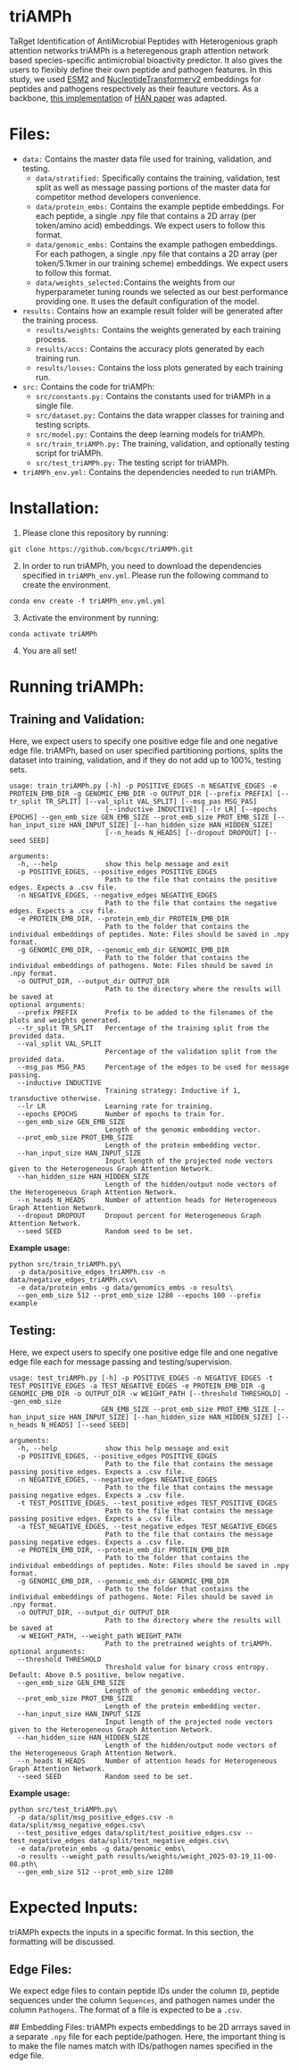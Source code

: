 # triAMPh
TaRget Identification of AntiMicrobial Peptides with Heterogenious graph attention networks
triAMPh is a heteregenous graph attention network based species-specific antimicrobial bioactivity predictor. It also gives the users to flexibly define their own peptide and pathogen features. In this study, we used [ESM2](https://github.com/facebookresearch/esm) and [NucleotideTransformerv2](https://github.com/instadeepai/nucleotide-transformer) embeddings for peptides and pathogens respectively as their feauture vectors. As a backbone, [this implementation](https://github.com/dmlc/dgl/tree/master/examples/pytorch/han) of [HAN paper](https://arxiv.org/abs/1903.07293) was adapted.

# Files: 
* `data:` Contains the master data file used for training, validation, and testing.
  * `data/stratified:` Specifically contains the training, validation, test split as well as message passing portions of the master data for competitor method developers convenience.
  * `data/protein_embs:` Contains the example peptide embeddings. For each peptide, a single .npy file that contains a 2D array (per token/amino acid) embeddings. We expect users to follow this format.
  * `data/genomic_embs:` Contains the example pathogen embeddings. For each pathogen, a single .npy file that contains a 2D array (per token/5.1kmer in our training scheme) embeddings. We expect users to follow this format.
  * `data/weights_selected:`Contains the weights from our hyperparameter tuning rounds we selected as our best performance providing one. It uses the default configuration of the model.
* `results:` Contains how an example result folder will be generated after the training process.
  * `results/weights:` Contains the weights generated by each training process.
  * `results/accs:` Contains the accuracy plots generated by each training run.
  * `results/losses:` Contains the loss plots generated by each training run.
* `src:` Contains the code for triAMPh:
  * `src/constants.py:` Contains the constants used for triAMPh in a single file.
  * `src/dataset.py:` Contains the data wrapper classes for training and testing scripts.
  * `src/model.py:` Contains the deep learning models for triAMPh.
  * `src/train_triAMPh.py:` The training, validation, and optionally testing script for triAMPh.
  * `src/test_triAMPh.py:` The testing script for triAMPh.
* `triAMPh_env.yml:` Contains the dependencies needed to run triAMPh.

# Installation:

1. Please clone this repository by running:
```
git clone https://github.com/bcgsc/triAMPh.git
```

2. In order to run triAMPh, you need to download the dependencies specified in `triAMPh_env.yml`. Please run the following command to create the environment.

```
conda env create -f triAMPh_env.yml.yml
```

3. Activate the environment by running:

```
conda activate triAMPh
```

4. You are all set!

# Running triAMPh:

## Training and Validation:
Here, we expect users to specify one positive edge file and one negative edge file. triAMPh, based on user specified partitioning portions, splits the dataset into training, validation, and if they do not add up to 100%, testing sets.

```
usage: train_triAMPh.py [-h] -p POSITIVE_EDGES -n NEGATIVE_EDGES -e PROTEIN_EMB_DIR -g GENOMIC_EMB_DIR -o OUTPUT_DIR [--prefix PREFIX] [--tr_split TR_SPLIT] [--val_split VAL_SPLIT] [--msg_pas MSG_PAS]
                        [--inductive INDUCTIVE] [--lr LR] [--epochs EPOCHS] --gen_emb_size GEN_EMB_SIZE --prot_emb_size PROT_EMB_SIZE [--han_input_size HAN_INPUT_SIZE] [--han_hidden_size HAN_HIDDEN_SIZE]
                        [--n_heads N_HEADS] [--dropout DROPOUT] [--seed SEED]

arguments:
  -h, --help            show this help message and exit
  -p POSITIVE_EDGES, --positive_edges POSITIVE_EDGES
                        Path to the file that contains the positive edges. Expects a .csv file.
  -n NEGATIVE_EDGES, --negative_edges NEGATIVE_EDGES
                        Path to the file that contains the negative edges. Expects a .csv file.
  -e PROTEIN_EMB_DIR, --protein_emb_dir PROTEIN_EMB_DIR
                        Path to the folder that contains the individual embeddings of peptides. Note: Files should be saved in .npy format.
  -g GENOMIC_EMB_DIR, --genomic_emb_dir GENOMIC_EMB_DIR
                        Path to the folder that contains the individual embeddings of pathogens. Note: Files should be saved in .npy format.
  -o OUTPUT_DIR, --output_dir OUTPUT_DIR
                        Path to the directory where the results will be saved at
optional arguments:
  --prefix PREFIX       Prefix to be added to the filenames of the plots and weights generated.
  --tr_split TR_SPLIT   Percentage of the training split from the provided data.
  --val_split VAL_SPLIT
                        Percentage of the validation split from the provided data.
  --msg_pas MSG_PAS     Percentage of the edges to be used for message passing.
  --inductive INDUCTIVE
                        Training strategy: Inductive if 1, transductive otherwise.
  --lr LR               Learning rate for training.
  --epochs EPOCHS       Number of epochs to train for.
  --gen_emb_size GEN_EMB_SIZE
                        Length of the genomic embedding vector.
  --prot_emb_size PROT_EMB_SIZE
                        Length of the protein embedding vector.
  --han_input_size HAN_INPUT_SIZE
                        Input length of the projected node vectors given to the Heterogeneous Graph Attention Network.
  --han_hidden_size HAN_HIDDEN_SIZE
                        Length of the hidden/output node vectors of the Heterogeneous Graph Attention Network.
  --n_heads N_HEADS     Number of attention heads for Heterogeneous Graph Attention Network.
  --dropout DROPOUT     Dropout percent for Heterogeneous Graph Attention Network.
  --seed SEED           Random seed to be set.
```
**Example usage:**
```
python src/train_triAMPh.py\
  -p data/positive_edges_triAMPh.csv -n data/negative_edges_triAMPh.csv\
  -e data/protein_embs -g data/genomics_embs -o results\
  --gen_emb_size 512 --prot_emb_size 1280 --epochs 100 --prefix example
```
## Testing:
Here, we expect users to specify one positive edge file and one negative edge file each for message passing and testing/supervision.

```
usage: test_triAMPh.py [-h] -p POSITIVE_EDGES -n NEGATIVE_EDGES -t TEST_POSITIVE_EDGES -a TEST_NEGATIVE_EDGES -e PROTEIN_EMB_DIR -g GENOMIC_EMB_DIR -o OUTPUT_DIR -w WEIGHT_PATH [--threshold THRESHOLD] --gen_emb_size
                       GEN_EMB_SIZE --prot_emb_size PROT_EMB_SIZE [--han_input_size HAN_INPUT_SIZE] [--han_hidden_size HAN_HIDDEN_SIZE] [--n_heads N_HEADS] [--seed SEED]

arguments:
  -h, --help            show this help message and exit
  -p POSITIVE_EDGES, --positive_edges POSITIVE_EDGES
                        Path to the file that contains the message passing positive edges. Expects a .csv file.
  -n NEGATIVE_EDGES, --negative_edges NEGATIVE_EDGES
                        Path to the file that contains the message passing negative edges. Expects a .csv file.
  -t TEST_POSITIVE_EDGES, --test_positive_edges TEST_POSITIVE_EDGES
                        Path to the file that contains the message passing positive edges. Expects a .csv file.
  -a TEST_NEGATIVE_EDGES, --test_negative_edges TEST_NEGATIVE_EDGES
                        Path to the file that contains the message passing negative edges. Expects a .csv file.
  -e PROTEIN_EMB_DIR, --protein_emb_dir PROTEIN_EMB_DIR
                        Path to the folder that contains the individual embeddings of peptides. Note: Files should be saved in .npy format.
  -g GENOMIC_EMB_DIR, --genomic_emb_dir GENOMIC_EMB_DIR
                        Path to the folder that contains the individual embeddings of pathogens. Note: Files should be saved in .npy format.
  -o OUTPUT_DIR, --output_dir OUTPUT_DIR
                        Path to the directory where the results will be saved at
  -w WEIGHT_PATH, --weight_path WEIGHT_PATH
                        Path to the pretrained weights of triAMPh.
optional arguments:
  --threshold THRESHOLD 
                        Threshold value for binary cross entropy. Default: Above 0.5 positive, below negative.
  --gen_emb_size GEN_EMB_SIZE
                        Length of the genomic embedding vector.
  --prot_emb_size PROT_EMB_SIZE
                        Length of the protein embedding vector.
  --han_input_size HAN_INPUT_SIZE
                        Input length of the projected node vectors given to the Heterogeneous Graph Attention Network.
  --han_hidden_size HAN_HIDDEN_SIZE
                        Length of the hidden/output node vectors of the Heterogeneous Graph Attention Network.
  --n_heads N_HEADS     Number of attention heads for Heterogeneous Graph Attention Network.
  --seed SEED           Random seed to be set.
```
**Example usage:**
```
python src/test_triAMPh.py\
  -p data/split/msg_positive_edges.csv -n data/split/msg_negative_edges.csv\
  --test_positive_edges data/split/test_positive_edges.csv --test_negative_edges data/split/test_negative_edges.csv\
  -e data/protein_embs -g data/genomic_embs\
  -o results --weight_path results/weights/weight_2025-03-19_11-00-08.pth\
  --gen_emb_size 512 --prot_emb_size 1280
```

# Expected Inputs:
triAMPh expects the inputs in a specific format. In this section, the formatting will be discussed.

## Edge Files:
We expect edge files to contain peptide IDs under the column `ID`, peptide sequences under the column `Sequences`, and pathogen names under the column `Pathogens`. The format of a file is expected to be a `.csv`. 

## Embedding Files:
triAMPh expects embeddings to be 2D arrrays saved in a separate `.npy` file for each peptide/pathogen. Here, the important thing is to make the file names match with IDs/pathogen names specified in the edge file. 

